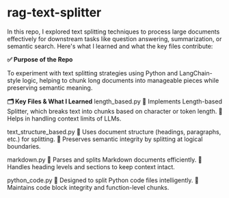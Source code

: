 # rag-text-splitter
 In this repo, I explored text splitting techniques to process large documents effectively for downstream tasks like question answering, summarization, or semantic search. Here's what I learned and what the key files contribute:


**✅ Purpose of the Repo**

To experiment with text splitting strategies using Python and LangChain-style logic, helping to chunk long documents into manageable pieces while preserving semantic meaning.

**🗂️ Key Files & What I Learned**
length_based.py
🔹 Implements Length-based Splitter, which breaks text into chunks based on character or token length.
🔹 Helps in handling context limits of LLMs.


text_structure_based.py
🔹 Uses document structure (headings, paragraphs, etc.) for splitting.
🔹 Preserves semantic integrity by splitting at logical boundaries.


markdown.py
🔹 Parses and splits Markdown documents efficiently.
🔹 Handles heading levels and sections to keep context intact.


python_code.py
🔹 Designed to split Python code files intelligently.
🔹 Maintains code block integrity and function-level chunks.
